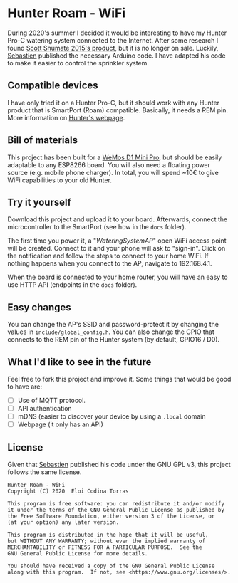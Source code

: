 # Hunter Roam - WiFi

During 2020's summer I decided it would be interesting to have my Hunter Pro-C watering system connected to the Internet. After some research I found [Scott Shumate 2015's product](https://www.hackster.io/sshumate/hunter-sprinkler-wifi-remote-control-4ea918), but it is no longer on sale. Luckily, [Sebastien](https://github.com/seb821/OpenSprinkler-Firmware-Hunter) published the necessary Arduino code. I have adapted his code to make it easier to control the sprinkler system.


## Compatible devices

I have only tried it on a Hunter Pro-C, but it should work with any Hunter product that is SmartPort (Roam) compatible. Basically, it needs a REM pin.
More information on [Hunter's webpage](https://www.hunterindustries.com/en-metric/irrigation-product/remotes/roam).

## Bill of materials

This project has been built for a [WeMos D1 Mini Pro](https://docs.wemos.cc/en/latest/d1/d1_mini_pro.html), but should be easily adaptable to any ESP8266 board.
You will also need a floating power source (e.g. mobile phone charger).
In total, you will spend ~10€ to give WiFi capabilities to your old Hunter.

## Try it yourself
Download this project and upload it to your board. Afterwards, connect the microcontroller to the SmartPort (see how in the `docs` folder).

The first time you power it, a "*WateringSystemAP*" open WiFi access point will be created. Connect to it and your phone will ask to "sign-in". Click on the notification and follow the steps to connect to your home WiFi. If nothing happens when you connect to the AP, navigate to 192.168.4.1.

When the board is connected to your home router, you will have an easy to use HTTP API (endpoints in the `docs` folder).

## Easy changes

You can change the AP's SSID and password-protect it by changing the values in `include/global_config.h`. You can also change the GPIO that connects to the REM pin of the Hunter system (by default, GPIO16 / D0).

## What I'd like to see in the future

Feel free to fork this project and improve it. Some things that would be good to have are:

 - [ ] Use of MQTT protocol.
 - [ ] API authentication
 - [ ] mDNS (easier to discover your device by using a `.local` domain
 - [ ] Webpage (it only has an API)

## License

Given that [Sebastien](https://github.com/seb821/OpenSprinkler-Firmware-Hunter) published his code under the GNU GPL v3, this project follows the same license.

    Hunter Roam - WiFi
    Copyright (C) 2020  Eloi Codina Torras
    
    This program is free software: you can redistribute it and/or modify
    it under the terms of the GNU General Public License as published by
    the Free Software Foundation, either version 3 of the License, or
    (at your option) any later version.
    
    This program is distributed in the hope that it will be useful,
    but WITHOUT ANY WARRANTY; without even the implied warranty of
    MERCHANTABILITY or FITNESS FOR A PARTICULAR PURPOSE.  See the
    GNU General Public License for more details.
    
    You should have received a copy of the GNU General Public License
    along with this program.  If not, see <https://www.gnu.org/licenses/>.
